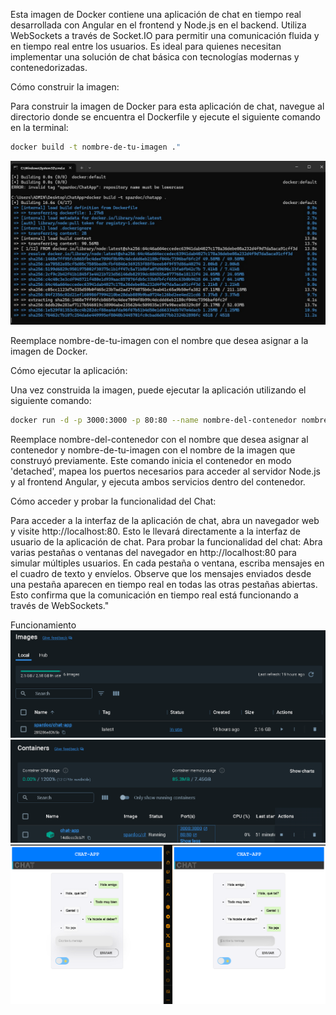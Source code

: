 Esta imagen de Docker contiene una aplicación de chat en tiempo real desarrollada con Angular en el frontend y Node.js en el backend. Utiliza WebSockets a través de Socket.IO para permitir una comunicación fluida y en tiempo real entre los usuarios. Es ideal para quienes necesitan implementar una solución de chat básica con tecnologías modernas y contenedorizadas.

Cómo construir la imagen:

Para construir la imagen de Docker para esta aplicación de chat, navegue al directorio donde se encuentra el Dockerfile y ejecute el siguiente comando en la terminal:

```bash 
docker build -t nombre-de-tu-imagen ."
```
![Texto alternativo](img/build.jpg)

Reemplace nombre-de-tu-imagen con el nombre que desea asignar a la imagen de Docker.

Cómo ejecutar la aplicación:

Una vez construida la imagen, puede ejecutar la aplicación utilizando el siguiente comando:

```bash 
docker run -d -p 3000:3000 -p 80:80 --name nombre-del-contenedor nombre-de-tu-imagen
```

Reemplace nombre-del-contenedor con el nombre que desea asignar al contenedor y nombre-de-tu-imagen con el nombre de la imagen que construyó previamente. Este comando inicia el contenedor en modo 'detached', mapea los puertos necesarios para acceder al servidor Node.js y al frontend Angular, y ejecuta ambos servicios dentro del contenedor.

Cómo acceder y probar la funcionalidad del Chat:

Para acceder a la interfaz de la aplicación de chat, abra un navegador web y visite http://localhost:80. Esto le llevará directamente a la interfaz de usuario de la aplicación de chat. Para probar la funcionalidad del chat: Abra varias pestañas o ventanas del navegador en http://localhost:80 para simular múltiples usuarios. En cada pestaña o ventana, escriba mensajes en el cuadro de texto y envíelos. Observe que los mensajes enviados desde una pestaña aparecen en tiempo real en todas las otras pestañas abiertas. Esto confirma que la comunicación en tiempo real está funcionando a través de WebSockets."

Funcionamiento
![Texto alternativo](img/imagen.png)
![Texto alternativo](img/Contenedor.png)
![Texto alternativo](img/aplicacion.png)
